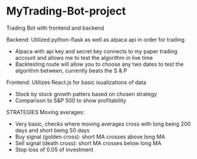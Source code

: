 # MyTrading-Bot-project
Trading Bot with frontend and backend

Backend: Utilized python-flask as well as alpaca api in order for trading
- Alpaca with api key and secret key connects to my paper trading account and allows me to test the algorithm in live time
- Backtesting route will allow you to choose any two dates to test the algorithm between, currently beats the S & P

Frontend: Utilizes React.js for basic isualizations of data
- Stock by stock growth patters based on chosen strategy
- Comparison to S&P 500 to show profitability

STRATEGIES
Moving averages:
- Very basic, checks where moving averages cross with long being 200 days and short being 50 days
- Buy signal (golden cross): short MA crosses above long MA
- Sell signal (death cross): short MA crosses below long MA
- Stop loss of 0.05 of investment
